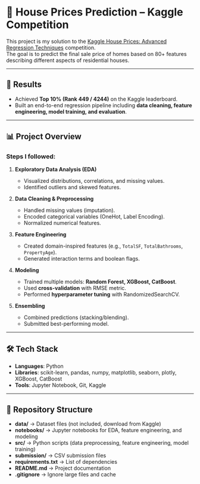 # 🏡 House Prices Prediction – Kaggle Competition

This project is my solution to the [Kaggle House Prices: Advanced Regression Techniques](https://www.kaggle.com/competitions/house-prices-advanced-regression-techniques)
competition.  
The goal is to predict the final sale price of homes based on 80+ features describing different aspects of residential houses.

---

## 🚀 Results
- Achieved **Top 10% (Rank 449 / 4244)** on the Kaggle leaderboard.  
- Built an end-to-end regression pipeline including **data cleaning, feature engineering, model training, and evaluation**.

---

## 📊 Project Overview
### Steps I followed:
1. **Exploratory Data Analysis (EDA)**  
   - Visualized distributions, correlations, and missing values.  
   - Identified outliers and skewed features.

2. **Data Cleaning & Preprocessing**  
   - Handled missing values (imputation).  
   - Encoded categorical variables (OneHot, Label Encoding).  
   - Normalized numerical features.  

3. **Feature Engineering**  
   - Created domain-inspired features (e.g., `TotalSF`, `TotalBathrooms`, `PropertyAge`).  
   - Generated interaction terms and boolean flags.  

4. **Modeling**  
   - Trained multiple models: **Random Forest, XGBoost, CatBoost**.  
   - Used **cross-validation** with RMSE metric.  
   - Performed **hyperparameter tuning** with RandomizedSearchCV.  

5. **Ensembling**  
   - Combined predictions (stacking/blending).  
   - Submitted best-performing model.

---

## 🛠️ Tech Stack
- **Languages**: Python  
- **Libraries**: scikit-learn, pandas, numpy, matplotlib, seaborn, plotly, XGBoost, CatBoost  
- **Tools**: Jupyter Notebook, Git, Kaggle  

---

## 📂 Repository Structure

- **data/** → Dataset files (not included, download from Kaggle)
- **notebooks/** → Jupyter notebooks for EDA, feature engineering, and modeling
- **src/** → Python scripts (data preprocessing, feature engineering, model training)
- **submission/** → CSV submission files
- **requirements.txt** → List of dependencies
- **README.md** → Project documentation
- **.gitignore** → Ignore large files and cache
